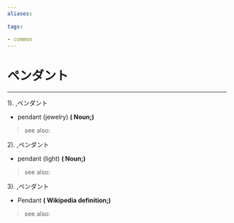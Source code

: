 ```yaml
---
aliases:
    
tags:
    
- common
---
```


# ペンダント
---
1).
,ペンダント

- pendant (jewelry)
**( Noun;)**
> see also: 
            
2).
,ペンダント

- pendant (light)
**( Noun;)**
> see also: 
            
3).
,ペンダント

- Pendant
**( Wikipedia definition;)**
> see also: 
            
